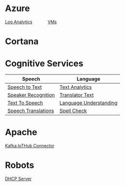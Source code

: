 # Azure
[Log Analytics](https://microshak.github.io/MicroNotes/Notes.html?path=Azure/LogAnalytics)  &nbsp; &nbsp; &nbsp; &nbsp; &nbsp; &nbsp;
[VMs](https://microshak.github.io/MicroNotes/Notes.html?path=Azure/VMs) 

# Cortana


# Cognitive Services

| Speech        | Language  |
| ------------- | -------------|
| [Speech to Text](https://microshak.github.io/MicroNotes/Notes.html?path=CognitiveServices/Speech/SpeechToText) | [Text Analytics](https://microshak.github.io/MicroNotes/Notes.html?path=CognitiveServices/Language/TextAnalytics) |
| [Speaker Recognition](https://microshak.github.io/MicroNotes/Notes.html?path=CognitiveServices/Speech/SpeakerRecognition) | [Translator Text](https://microshak.github.io/MicroNotes/Notes.html?path=CognitiveServices/Language/TranslatorText) |
| [Text To Speech](https://microshak.github.io/MicroNotes/Notes.html?path=CognitiveServices/Speech/TextToSpeech) | [Language Understanding](https://microshak.github.io/MicroNotes/Notes.html?path=CognitiveServices/Language/LanguageUnderstanding) |
| [Speech Translations](https://microshak.github.io/MicroNotes/Notes.html?path=CognitiveServices/Speech/SpeechTranslations) | [Spell Check](https://microshak.github.io/MicroNotes/Notes.html?path=CognitiveServices/Language/SpellCheck) |



# Apache
[Kafka IoTHub Connector](https://microshak.github.io/MicroNotes/Notes.html?path=Apache/IoTHubKafka) 

# Robots
[DHCP Server](https://microshak.github.io/MicroNotes/Notes.html?path=Robot/DHCP) 